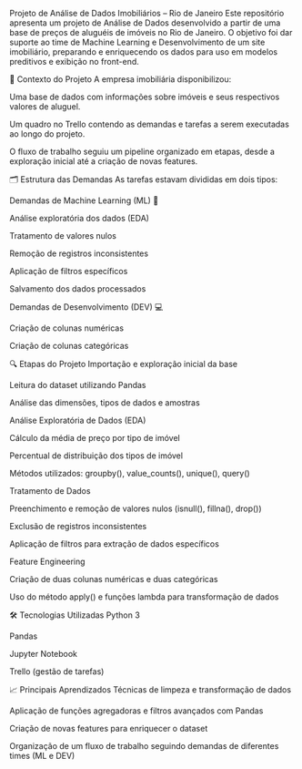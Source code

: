 Projeto de Análise de Dados Imobiliários – Rio de Janeiro
Este repositório apresenta um projeto de Análise de Dados desenvolvido a partir de uma base de preços de aluguéis de imóveis no Rio de Janeiro.
O objetivo foi dar suporte ao time de Machine Learning e Desenvolvimento de um site imobiliário, preparando e enriquecendo os dados para uso em modelos preditivos e exibição no front-end.

📌 Contexto do Projeto
A empresa imobiliária disponibilizou:

Uma base de dados com informações sobre imóveis e seus respectivos valores de aluguel.

Um quadro no Trello contendo as demandas e tarefas a serem executadas ao longo do projeto.

O fluxo de trabalho seguiu um pipeline organizado em etapas, desde a exploração inicial até a criação de novas features.

🗂 Estrutura das Demandas
As tarefas estavam divididas em dois tipos:

Demandas de Machine Learning (ML) 🧠

Análise exploratória dos dados (EDA)

Tratamento de valores nulos

Remoção de registros inconsistentes

Aplicação de filtros específicos

Salvamento dos dados processados

Demandas de Desenvolvimento (DEV) 💻

Criação de colunas numéricas

Criação de colunas categóricas

🔍 Etapas do Projeto
Importação e exploração inicial da base

Leitura do dataset utilizando Pandas

Análise das dimensões, tipos de dados e amostras

Análise Exploratória de Dados (EDA)

Cálculo da média de preço por tipo de imóvel

Percentual de distribuição dos tipos de imóvel

Métodos utilizados: groupby(), value_counts(), unique(), query()

Tratamento de Dados

Preenchimento e remoção de valores nulos (isnull(), fillna(), drop())

Exclusão de registros inconsistentes

Aplicação de filtros para extração de dados específicos

Feature Engineering

Criação de duas colunas numéricas e duas categóricas

Uso do método apply() e funções lambda para transformação de dados

🛠 Tecnologias Utilizadas
Python 3

Pandas

Jupyter Notebook

Trello (gestão de tarefas)

📈 Principais Aprendizados
Técnicas de limpeza e transformação de dados

Aplicação de funções agregadoras e filtros avançados com Pandas

Criação de novas features para enriquecer o dataset

Organização de um fluxo de trabalho seguindo demandas de diferentes times (ML e DEV)

